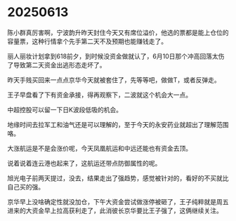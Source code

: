 # 20250613

陈小群真厉害啊，宁波韵升昨天封住今天又有席位溢价，他选的票都是能上仓位的容量票，这种行情拿个先手第二天不及预期也能赚钱走了。

丽人丽妆计划拿到618前夕，到时候没资金做就认了，6月10日那个冲高回落太伤了导致第二天资金出逃形态走坏了。

昨天手贱买回来一点点京华今天就被套住了，先等等吧，做做T，或者反弹走。

王子早盘看了下有资金承接，得再观察下，二波就这个机会大一点。

中超控股可以留一下日K波段低吸的机会。

地缘时间去拉军工和油气还是可以理解的，至于今天的永安药业就超出了理解范围咯。

大涨航运是不是会涨价呢，今天凤凰航运和中远还能也有资金去顶。

说着说着连云港也起来了，这航运还带点防御属性的呢。

旭光电子前两天提过，没去，结果走出了强趋势，感觉被针对的，看好的不买就比自己买的强。

京华早上没啥确定性就没加仓，下午大资金尝试做涨停被砸了，王子纯粹就是周五进来的大资金早上拉高获利走了，此消彼长京华要比王子强了，这俩继续关注。
